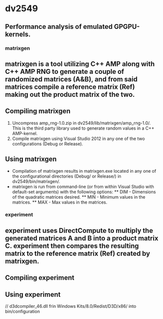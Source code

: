 dv2549
======
Performance analysis of emulated GPGPU-kernels.
------

### matrixgen
matrixgen is a tool utilizing C++ AMP along with C++ AMP RNG to generate a couple of randomized matrices (A&B), and from said matrices compile a reference matrix (Ref) making out the product matrix of the two.
------
## Compiling matrixgen
1.	Uncompress amp_rng-1.0.zip in dv2549/lib/matrixgen/amp_rng-1.0/. This is the third party library used to generate random values in a C++ AMP-kernel.
2.	Compile matrixgen using Visual Studio 2012 in any one of the two configurations (Debug or Release).
## Using matrixgen
*	Compilation of matrixgen results in matrixgen.exe located in any one of the configurational directories (Debug/ or Release/) in dv2549/bin/matrixgen/.
*	matrixgen is run from command-line (or from within Visual Studio with default-set arguments) with the following options:
**	DIM - Dimensions of the quadratic matrices desired.
**	MIN - Minimum values in the matrices.
**	MAX - Max values in the matrices.

### experiment
experiment uses DirectCompute to multiply the generated matrices A and B into a product matrix C. experiment then compares the resulting matrix to the reference matrix (Ref) created by matrixgen.
------
## Compiling experiment
## Using experiment

// d3dcompiler_46.dll frin Windows Kits/8.0/Redist/D3D/x86/ into bin/configuration